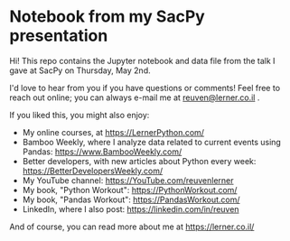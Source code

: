 # Notebook from my SacPy presentation

Hi! This repo contains the Jupyter notebook and data file from the talk I gave at SacPy on Thursday, May 2nd.

I'd love to hear from you if you have questions or comments! Feel free to reach out online; you can always e-mail me at reuven@lerner.co.il .

If you liked this, you might also enjoy:

- My online courses, at https://LernerPython.com/
- Bamboo Weekly, where I analyze data related to current events using Pandas: https://www.BambooWeekly.com/
- Better developers, with new articles about Python every week: https://BetterDevelopersWeekly.com/
- My YouTube channel: https://YouTube.com/reuvenlerner
- My book, "Python Workout": https://PythonWorkout.com/
- My book, "Pandas Workout": https://PandasWorkout.com/
- LinkedIn, where I also post: https://linkedin.com/in/reuven

And of course, you can read more about me at https://lerner.co.il/

